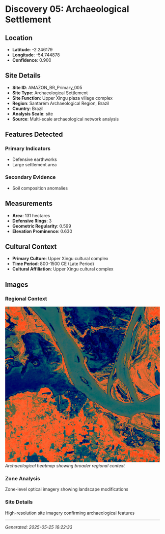 # Discovery 05: Archaeological Settlement

## Location
- **Latitude**: -2.246179
- **Longitude**: -54.744878
- **Confidence**: 0.900

## Site Details
- **Site ID**: AMAZON_BR_Primary_005
- **Site Type**: Archaeological Settlement
- **Site Function**: Upper Xingu plaza village complex
- **Region**: Santarém Archaeological Region, Brazil
- **Country**: Brazil
- **Analysis Scale**: site
- **Source**: Multi-scale archaeological network analysis

## Features Detected
### Primary Indicators
- Defensive earthworks
- Large settlement area
### Secondary Evidence
- Soil composition anomalies

## Measurements
- **Area**: 131 hectares
- **Defensive Rings**: 3
- **Geometric Regularity**: 0.599
- **Elevation Prominence**: 0.630

## Cultural Context
- **Primary Culture**: Upper Xingu cultural complex
- **Time Period**: 800-1500 CE (Late Period)
- **Cultural Affiliation**: Upper Xingu cultural complex

## Images
### Regional Context
![Regional Heatmap](regional_heatmap.png)
*Archaeological heatmap showing broader regional context*

### Zone Analysis
Zone-level optical imagery showing landscape modifications

### Site Details
High-resolution site imagery confirming archaeological features

---
*Generated: 2025-05-25 16:22:33*
